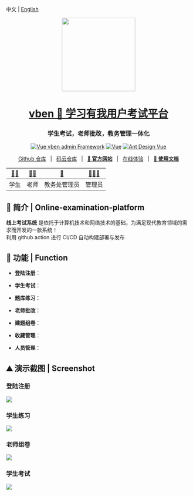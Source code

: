 中文   |   [English](./README-EN.md)

<div align="center"> 
<!--  <a href="https://github.com/anncwb/vue-vben-admin"> <img alt="VbenAdmin Logo" width="200" src="https://anncwb.github.io/anncwb/images/logo.png"> </a> -->
  <a href="https://h-sina.404name.top"> <img width="200" src='https://img-blog.csdnimg.cn/390269990549419b9122f60c92ecf082.png'> </a>  
  <br>
</div>

<h1 align="center"><a href="https://h-sina.404name.top" target="_blank">vben  🚀  学习有我用户考试平台</a></h1>
<h3 align="center">学生考试，老师批改，教务管理一体化</h3>


<p align="center">
    <a href="https://github.com/vbenjs/vue-vben-admin" target="_blank"><img src="https://img.shields.io/badge/Vue vben admin-Framework-brightgreen" alt="Vue vben admin Framework"></a>
    <a href="https://github.com/vuejs/vue"><img src="https://img.shields.io/badge/Vue-Framework-orange" alt="Vue"></a>
    <a href="https://2x.antdv.com/components/overview"><img src="https://img.shields.io/badge/Ant Design Vue-UI-blue" alt="Ant Design Vue"></a>
   <!-- 
    <a href="https://www.oracle.com/technetwork/java/javase/downloads/index.html"><img src="https://img.shields.io/badge/JDK-8+-green.svg" alt="jdk 8+"></a>
    <a href="https://gitee.com/erupt/erupt"><img src="https://gitee.com/erupt/erupt/badge/star.svg?theme=dark" alt="Gitee star"></a>
    <a href="https://gitee.com/erupt/erupt"><img src="https://gitee.com/erupt/erupt/badge/fork.svg?theme=dark" alt="Gitee fork"></a>
    <a href="https://github.com/erupts/erupt"><img src="https://img.shields.io/github/stars/erupts/erupt?style=social" alt="GitHub stars"></a>
    <a href="https://github.com/erupts/erupt"><img src="https://img.shields.io/github/forks/erupts/erupt?style=social" alt="GitHub forks"></a> 
  -->
  
</p>

<p align="center">
    <a href="https://github.com/h-sina/Online-examination-platform">Github 仓库</a> &nbsp; | &nbsp; 
    <a href="https://gitee.com/hsina/online-examination-platform">码云仓库</a> &nbsp; | &nbsp; 
    <a href="https://h-sina.404name.top" target="_blank"><b>🦅 官方网站</b></a> &nbsp; | &nbsp; 
    <a href="https://h-sina.404name.top" target="_blank">在线体验</a> &nbsp; | &nbsp; 
    <a href="https://h-sina.404name.top" target="_blank"><b>📕 使用文档</b></a>
</p>

  
<div align="center">

| [👩‍🎓](./学生) | [👩‍🏫](./老师) | [🛂](./教务处管理员) | [👨🏿‍💻](./管理员)
| :---------------------------------------------------------------------------------------: | :----------------------------------------------------------------------------: | :-------------------------------------------------------------------: | :----------------------------------------------------------------------------: | 
| 学生 | 老师 | 教务处管理员 | 管理员
  
</div>

## 🚀 简介 | Online-examination-platform
**线上考试系统** 是依托于计算机技术和网络技术的基础，为满足现代教育领域的需求而开发的一款系统！</br>
利用 github action 进行 CI/CD 自动构建部署与发布

## 🌈 功能 | Function
+ **登陆注册**：

+ **学生考试**：

+ **题库练习**：

+ **老师批改**：

+ **建题组卷**：

+ **收藏管理**：

+ **人员管理**：

## ⛰ 演示截图 | Screenshot
### 登陆注册
<a href="" target="_blank">![](https://img-blog.csdnimg.cn/c9b4281bb9604c28835738ba4596a91a.gif)</a>

### 学生练习
![](https://img-blog.csdnimg.cn/a4ec648b81984ad38ee0ae79317277ac.gif)
### 老师组卷
![](https://img-blog.csdnimg.cn/2154ec835ad04a9590c9ccc4a17dcb0c.gif)
### 学生考试
![](https://img-blog.csdnimg.cn/fbf87d75d8844a729b48567150f217aa.gif)
<!--
<table>
    <tr>
        <td colspan="2"><img src="https://img-blog.csdnimg.cn/390269990549419b9122f60c92ecf082.png"/></td>
        <td colspan="2"><img src="https://img-blog.csdnimg.cn/390269990549419b9122f60c92ecf082.png"/></td>
    </tr>
</table>
-->

